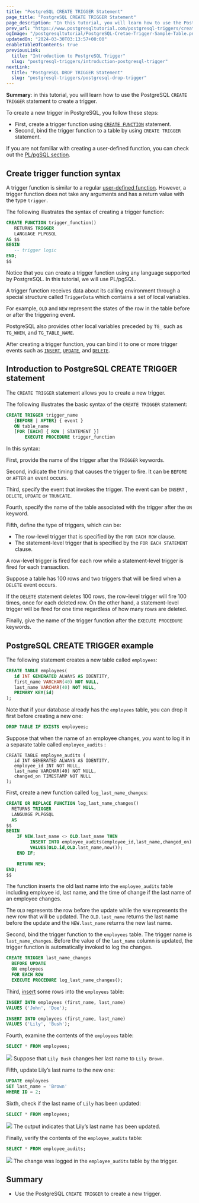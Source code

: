 ```yaml
---
title: "PostgreSQL CREATE TRIGGER Statement"
page_title: "PostgreSQL CREATE TRIGGER Statement"
page_description: "In this tutorial, you will learn how to use the PostgreSQL CREATE TRIGGER statement to create a trigger."
prev_url: "https://www.postgresqltutorial.com/postgresql-triggers/creating-first-trigger-postgresql/"
ogImage: "/postgresqltutorial/PostgreSQL-Cretae-Trigger-Sample-Table.png"
updatedOn: "2024-03-30T03:13:57+00:00"
enableTableOfContents: true
previousLink: 
  title: "Introduction to PostgreSQL Trigger"
  slug: "postgresql-triggers/introduction-postgresql-trigger"
nextLink: 
  title: "PostgreSQL DROP TRIGGER Statement"
  slug: "postgresql-triggers/postgresql-drop-trigger"
---
```





**Summary**: in this tutorial, you will learn how to use the PostgreSQL `CREATE TRIGGER` statement to create a trigger.

To create a new trigger in PostgreSQL, you follow these steps:

* First, create a trigger function using [`CREATE FUNCTION`](../postgresql-plpgsql/postgresql-create-function) statement.
* Second, bind the trigger function to a table by using `CREATE TRIGGER` statement.

If you are not familiar with creating a user\-defined function, you can check out the [PL/pgSQL section](https://neon.tech/postgresql/postgresql-stored-procedures/ "PostgreSQL Stored Procedures").


## Create trigger function syntax

A trigger function is similar to a regular [user\-defined function](../postgresql-plpgsql/postgresql-create-function). However, a trigger function does not take any arguments and has a return value with the type `trigger`.

The following illustrates the syntax of creating a trigger function:


```sql
CREATE FUNCTION trigger_function() 
   RETURNS TRIGGER 
   LANGUAGE PLPGSQL
AS $$
BEGIN
   -- trigger logic
END;
$$
```
Notice that you can create a trigger function using any language supported by PostgreSQL. In this tutorial, we will use PL/pgSQL.

A trigger function receives data about its calling environment through a special structure called `TriggerData` which contains a set of local variables.

For example, `OLD` and `NEW` represent the states of the row in the table before or after the triggering event.

PostgreSQL also provides other local variables preceded by `TG_` such as `TG_WHEN`, and `TG_TABLE_NAME`.

After creating a trigger function, you can bind it to one or more trigger events such as [`INSERT`](../postgresql-tutorial/postgresql-insert), [`UPDATE`](../postgresql-tutorial/postgresql-update), and [`DELETE`](../postgresql-tutorial/postgresql-delete).


## Introduction to PostgreSQL CREATE TRIGGER statement

The `CREATE TRIGGER` statement allows you to create a new trigger.

The following illustrates the basic syntax of the `CREATE TRIGGER` statement:


```sql
CREATE TRIGGER trigger_name 
   {BEFORE | AFTER} { event }
   ON table_name
   [FOR [EACH] { ROW | STATEMENT }]
       EXECUTE PROCEDURE trigger_function
```
In this syntax:

First, provide the name of the trigger after the `TRIGGER` keywords.

Second, indicate the timing that causes the trigger to fire. It can be `BEFORE` or `AFTER` an event occurs.

Third, specify the event that invokes the trigger. The event can be `INSERT` , `DELETE`, `UPDATE` or `TRUNCATE`.

Fourth, specify the name of the table associated with the trigger after the `ON` keyword.

Fifth, define the type of triggers, which can be:

* The row\-level trigger that is specified by the `FOR EACH ROW` clause.
* The statement\-level trigger that is specified by the `FOR EACH STATEMENT` clause.

A row\-level trigger is fired for each row while a statement\-level trigger is fired for each transaction.

Suppose a table has 100 rows and two triggers that will be fired when a `DELETE` event occurs.

If the `DELETE` statement deletes 100 rows, the row\-level trigger will fire 100 times, once for each deleted row. On the other hand, a statement\-level trigger will be fired for one time regardless of how many rows are deleted.

Finally, give the name of the trigger function after the `EXECUTE PROCEDURE` keywords.


## PostgreSQL CREATE TRIGGER example

The following statement creates a new table called `employees`:


```sql
CREATE TABLE employees(
   id INT GENERATED ALWAYS AS IDENTITY,
   first_name VARCHAR(40) NOT NULL,
   last_name VARCHAR(40) NOT NULL,
   PRIMARY KEY(id)
);
```
Note that if your database already has the `employees` table, you can drop it first before creating a new one:


```sql
DROP TABLE IF EXISTS employees;
```
Suppose that when the name of an employee changes, you want to log it in a separate table called `employee_audits` :


```
CREATE TABLE employee_audits (
   id INT GENERATED ALWAYS AS IDENTITY,
   employee_id INT NOT NULL,
   last_name VARCHAR(40) NOT NULL,
   changed_on TIMESTAMP NOT NULL
);
```
First, create a new function called `log_last_name_changes`:


```sql
CREATE OR REPLACE FUNCTION log_last_name_changes()
  RETURNS TRIGGER 
  LANGUAGE PLPGSQL
  AS
$$
BEGIN
	IF NEW.last_name <> OLD.last_name THEN
		 INSERT INTO employee_audits(employee_id,last_name,changed_on)
		 VALUES(OLD.id,OLD.last_name,now());
	END IF;

	RETURN NEW;
END;
$$
```
The function inserts the old last name into the `employee_audits` table including employee id, last name, and the time of change if the last name of an employee changes.

The `OLD` represents the row before the update while the `NEW` represents the new row that will be updated. The `OLD.last_name` returns the last name before the update and the `NEW.last_name` returns the new last name.

Second, bind the trigger function to the `employees` table. The trigger name is `last_name_changes`. Before the value of the `last_name` column is updated, the trigger function is automatically invoked to log the changes.


```sql
CREATE TRIGGER last_name_changes
  BEFORE UPDATE
  ON employees
  FOR EACH ROW
  EXECUTE PROCEDURE log_last_name_changes();
```
Third, [insert](../postgresql-tutorial/postgresql-insert) some rows into the `employees` table:


```sql
INSERT INTO employees (first_name, last_name)
VALUES ('John', 'Doe');

INSERT INTO employees (first_name, last_name)
VALUES ('Lily', 'Bush');
```
Fourth, examine the contents of the `employees` table:


```sql
SELECT * FROM employees;
```

![](/postgresqltutorial/PostgreSQL-Cretae-Trigger-Sample-Table.png)
Suppose that `Lily Bush` changes her last name to `Lily Brown`.

Fifth, update Lily’s last name to the new one:


```sql
UPDATE employees
SET last_name = 'Brown'
WHERE ID = 2;
```
Sixth, check if the last name of `Lily` has been updated:


```sql
SELECT * FROM employees;
```

![](/postgresqltutorial/PostgreSQL-Cretae-Trigger-after-update.png)
The output indicates that Lily’s last name has been updated.

Finally, verify the contents of the `employee_audits` table:


```sql
SELECT * FROM employee_audits;
```

![](/postgresqltutorial/PostgreSQL-Cretae-Trigger-example.png)
The change was logged in the `employee_audits` table by the trigger.


## Summary

* Use the PostgreSQL `CREATE TRIGGER` to create a new trigger.


